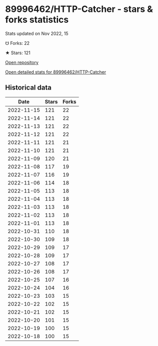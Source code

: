 # 89996462/HTTP-Catcher - stars & forks statistics

Stats updated on Nov 2022, 15

☋ Forks: 22

★ Stars: 121

[Open repository](https://github.com/89996462/HTTP-Catcher)

[Open detailed stats for 89996462/HTTP-Catcher](https://reviewgithub.com/rep/89996462/HTTP-Catcher)

## Historical data
| Date | Stars | Forks |
|------|-------|-------|
| 2022-11-15 | 121 | 22 | 
| 2022-11-14 | 121 | 22 | 
| 2022-11-13 | 121 | 22 | 
| 2022-11-12 | 121 | 22 | 
| 2022-11-11 | 121 | 21 | 
| 2022-11-10 | 121 | 21 | 
| 2022-11-09 | 120 | 21 | 
| 2022-11-08 | 117 | 19 | 
| 2022-11-07 | 116 | 19 | 
| 2022-11-06 | 114 | 18 | 
| 2022-11-05 | 113 | 18 | 
| 2022-11-04 | 113 | 18 | 
| 2022-11-03 | 113 | 18 | 
| 2022-11-02 | 113 | 18 | 
| 2022-11-01 | 113 | 18 | 
| 2022-10-31 | 110 | 18 | 
| 2022-10-30 | 109 | 18 | 
| 2022-10-29 | 109 | 17 | 
| 2022-10-28 | 109 | 17 | 
| 2022-10-27 | 108 | 17 | 
| 2022-10-26 | 108 | 17 | 
| 2022-10-25 | 107 | 16 | 
| 2022-10-24 | 104 | 16 | 
| 2022-10-23 | 103 | 15 | 
| 2022-10-22 | 102 | 15 | 
| 2022-10-21 | 102 | 15 | 
| 2022-10-20 | 101 | 15 | 
| 2022-10-19 | 100 | 15 | 
| 2022-10-18 | 100 | 15 | 


